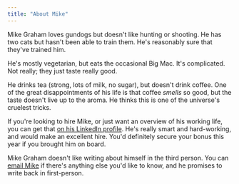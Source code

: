 ```yaml
---
title: "About Mike"
---
```


Mike Graham loves gundogs but doesn't like hunting or shooting.  He has
two cats but hasn't been able to train them.  He's reasonably sure that
they've trained him.

He's mostly vegetarian, but eats the occasional Big Mac.  It's
complicated.  Not really;  they just taste really good.

He drinks tea (strong, lots of milk, no sugar), but doesn't drink
coffee.  One of the great disappointments of his life is that coffee
_smells_ so good, but the taste doesn't live up to the aroma.  He thinks
this is one of the universe's cruelest tricks.

If you're looking to hire Mike, or just want an overview of his working
life, you can get that [on his LinkedIn
profile](https://www.linkedin.com/in/mike-graham/).  He's really smart
and hard-working, and would make an excellent hire.  You'd definitely
secure your bonus this year if you brought him on board.

Mike Graham doesn't like writing about himself in the third person.  You
can [email Mike](mailto:hello@mgrah.am) if there's anything else you'd
like to know, and he promises to write back in first-person.
